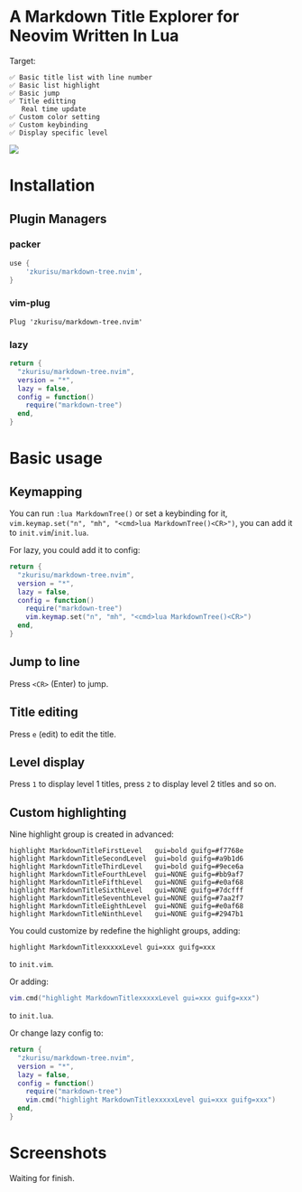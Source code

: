 # A Markdown Title Explorer for Neovim Written In Lua
Target:

    ✅️ Basic title list with line number
    ✅️ Basic list highlight
    ✅️ Basic jump
    ✅️ Title editting
       Real time update
    ✅️ Custom color setting
    ✅️ Custom keybinding
    ✅️ Display specific level

![](./.github/markdown-tree.gif)
# Installation
## Plugin Managers
### packer
```lua
use {
    'zkurisu/markdown-tree.nvim',
}
```

### vim-plug
```vim
Plug 'zkurisu/markdown-tree.nvim'
```

### lazy
```lua
return {
  "zkurisu/markdown-tree.nvim",
  version = "*",
  lazy = false,
  config = function()
    require("markdown-tree")
  end,
}
```

# Basic usage
## Keymapping
You can run `:lua MarkdownTree()` or set a keybinding for it, `vim.keymap.set("n", "mh", "<cmd>lua MarkdownTree()<CR>")`, you can add it to `init.vim`/`init.lua`.

For lazy, you could add it to config:
```lua
return {
  "zkurisu/markdown-tree.nvim",
  version = "*",
  lazy = false,
  config = function()
    require("markdown-tree")
    vim.keymap.set("n", "mh", "<cmd>lua MarkdownTree()<CR>")
  end,
}
```

## Jump to line
Press `<CR>` (Enter) to jump.

## Title editing
Press `e` (edit) to edit the title.

## Level display
Press `1` to display level 1 titles, press `2` to display level 2 titles and so on.

## Custom highlighting
Nine highlight group is created in advanced:

    highlight MarkdownTitleFirstLevel   gui=bold guifg=#f7768e
    highlight MarkdownTitleSecondLevel  gui=bold guifg=#a9b1d6
    highlight MarkdownTitleThirdLevel   gui=bold guifg=#9ece6a
    highlight MarkdownTitleFourthLevel  gui=NONE guifg=#bb9af7
    highlight MarkdownTitleFifthLevel   gui=NONE guifg=#e0af68
    highlight MarkdownTitleSixthLevel   gui=NONE guifg=#7dcfff
    highlight MarkdownTitleSeventhLevel gui=NONE guifg=#7aa2f7
    highlight MarkdownTitleEighthLevel  gui=NONE guifg=#e0af68
    highlight MarkdownTitleNinthLevel   gui=NONE guifg=#2947b1

You could customize by redefine the highlight groups, adding:
```vim
highlight MarkdownTitlexxxxxLevel gui=xxx guifg=xxx
```
to `init.vim`.

Or adding:
```lua
vim.cmd("highlight MarkdownTitlexxxxxLevel gui=xxx guifg=xxx")
```
to `init.lua`.

Or change lazy config to:
```lua
return {
  "zkurisu/markdown-tree.nvim",
  version = "*",
  lazy = false,
  config = function()
    require("markdown-tree")
    vim.cmd("highlight MarkdownTitlexxxxxLevel gui=xxx guifg=xxx")
  end,
}
```


# Screenshots
Waiting for finish.
